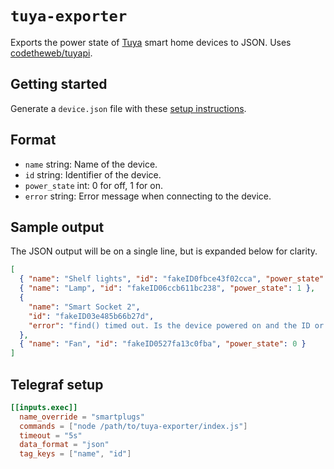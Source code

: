 # `tuya-exporter`

Exports the power state of [Tuya](https://en.tuya.com/) smart home devices to JSON. Uses [codetheweb/tuyapi](https://github.com/codetheweb/tuyapi).

## Getting started

Generate a `device.json` file with these [setup instructions](https://github.com/codetheweb/tuyapi/blob/master/docs/SETUP.md).

## Format

- `name` string: Name of the device.
- `id` string: Identifier of the device.
- `power_state` int: 0 for off, 1 for on.
- `error` string: Error message when connecting to the device.

## Sample output

The JSON output will be on a single line, but is expanded below for clarity.

```json
[
  { "name": "Shelf lights", "id": "fakeID0fbce43f02cca", "power_state": 1 },
  { "name": "Lamp", "id": "fakeID06ccb611bc238", "power_state": 1 },
  {
    "name": "Smart Socket 2",
    "id": "fakeID03e485b66b27d",
    "error": "find() timed out. Is the device powered on and the ID or IP correct?"
  },
  { "name": "Fan", "id": "fakeID0527fa13c0fba", "power_state": 0 }
]
```

## Telegraf setup

```toml
[[inputs.exec]]
  name_override = "smartplugs"
  commands = ["node /path/to/tuya-exporter/index.js"]
  timeout = "5s"
  data_format = "json"
  tag_keys = ["name", "id"]
```
